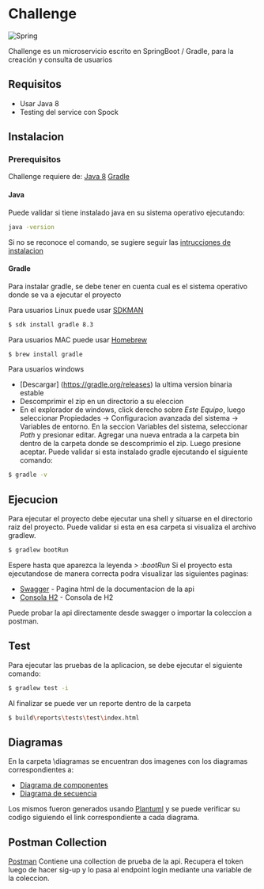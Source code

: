 # Challenge


![Spring](https://img.shields.io/badge/springboot-%236DB33F.svg?style=for-the-badge&logo=springboot&logoColor=white)


Challenge es un microservicio escrito en SpringBoot / Gradle, para la creación y consulta
de usuarios

## Requisitos

- Usar Java 8
- Testing del service con Spock

## Instalacion
### Prerequisitos
Challenge requiere de:
[Java 8](https://adoptopenjdk.net/)
[Gradle](https://gradle.org/install/#manually)

#### Java
Puede validar si tiene instalado java en su sistema operativo ejecutando:
```sh
java -version
```
Si no se reconoce el comando, se sugiere seguir las  [intrucciones de instalacion](https://parzibyte.me/blog/2017/12/26/instalar-configurar-jdk-compilador-java-windows/)  

#### Gradle
Para instalar gradle, se debe tener en cuenta cual es el sistema operativo donde se va a ejecutar el proyecto

Para usuarios Linux puede usar [SDKMAN](http://sdkman.io/)
```sh
$ sdk install gradle 8.3
```

Para usuarios MAC puede usar [Homebrew](http://brew.sh/)

```sh
$ brew install gradle
```

Para usuarios windows 
- [Descargar] (https://gradle.org/releases) la ultima version binaria estable
- Descomprimir el zip en un directorio a su eleccion
- En el explorador de windows, click derecho sobre _Este Equipo_, luego seleccionar Propiedades -> Configuracion avanzada del sistema -> Variables de entorno. En la seccion Variables del sistema, seleccionar _Path_ y presionar editar. Agregar una nueva entrada a la carpeta bin dentro de la carpeta donde se descomprimio el zip. Luego presione aceptar.
Puede validar si esta instalado gradle ejecutando el siguiente comando:

```sh
$ gradle -v
```
## Ejecucion

Para ejecutar el proyecto debe ejecutar una shell y situarse en el directorio raiz del proyecto. Puede validar si esta en esa carpeta si visualiza el archivo gradlew.
```sh
$ gradlew bootRun
```
Espere hasta que aparezca la leyenda _> :bootRun_
Si el proyecto esta ejecutandose de manera correcta podra visualizar las siguientes paginas:

- [Swagger](http://localhost:8080/swagger-ui/index.html) - Pagina html de la documentacion de la api
- [Consola H2](http://localhost:8080/h2-console/) - Consola de H2

Puede probar la api directamente desde swagger o importar la coleccion a postman.

## Test
Para ejecutar las pruebas de la aplicacion, se debe ejecutar el siguiente comando:
```sh
$ gradlew test -i
```
Al finalizar se puede ver un reporte dentro de la carpeta 

```sh
$ build\reports\tests\test\index.html
```


## Diagramas
En la carpeta \diagramas se encuentran dos imagenes con los diagramas correspondientes a:
- [Diagrama de componentes](https://www.plantuml.com/plantuml/duml/ROz1JyCm38Nl_XMXzrxu1HlJf76RA9pG3Y6rkcYf7Jak0o7-E-cYm2XKFVZvVKzvNYMrejCOu4QFEA9nA5D0I_3eDQ1fkYYUXZjcDUiO6m3Oy1YPaDGqw_rzym76F3ybb0sJ2eU0SZ1jMNKehzxXeI9LL_y18oUlBEyNf4CtYTSYjcyEetgcOaLsfpATxJ2Wp3D4wqvso2stf3dNcEyoPN49x8zCMFKdp7zlrRxOb8ExswjG-k7pE8CxrMZQdi_K_ZaIbYTai5qy_n-oh0HNYGBKCeNxvTHoyxT2wgSnV040)
- [Diagrama de secuencia](https://www.plantuml.com/plantuml/duml/PP31QiCm343l_WgjfuqI1Zlc40hxWtNx05KHYuiZ6qbEsT_FNc1GUdtloSWwcQDwNLDuyeLN1cAjYL72P_J4S3Z7Rnbg0PQvv2X-24YU5RwC5T2WXeBgaM91SNZFuffJsXtTkJFh5ecxi3lnmILRR8_-TATXHiSB6iFori4IGXqc6g5L3g_M5gebq33PyJW2OKf0okXSZVNv1LRs9S_1MZ1257CKOkWIykNAv5tf28RRZeCEq_ANiZfeldNGPfMzge3mRS_Q63tIcP4yRkWCrhUg_ydLia3_J3YnpEt6lm00)

Los mismos fueron generados usando [Plantuml](https://plantuml.com/es/) y se puede verificar su codigo siguiendo el link correspondiente a cada diagrama.


## Postman Collection
[Postman](https://www.postman.com/sagmobile/workspace/test/collection/1695636-930fa264-7c86-4514-9c15-09353583948b?action=share&creator=1695636) Contiene una collection de prueba de la api. Recupera el token luego de hacer sig-up y lo pasa al endpoint login mediante una variable de la coleccion.
